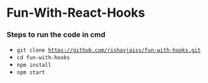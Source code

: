 # Fun-With-React-Hooks

### Steps to run the code in cmd

* <code>git clone https://github.com/rishavjaiss/fun-with-hooks.git</code>
* <code>cd fun-with-hooks</code>
* <code>npm install</code>
* <code>npm start</code>
